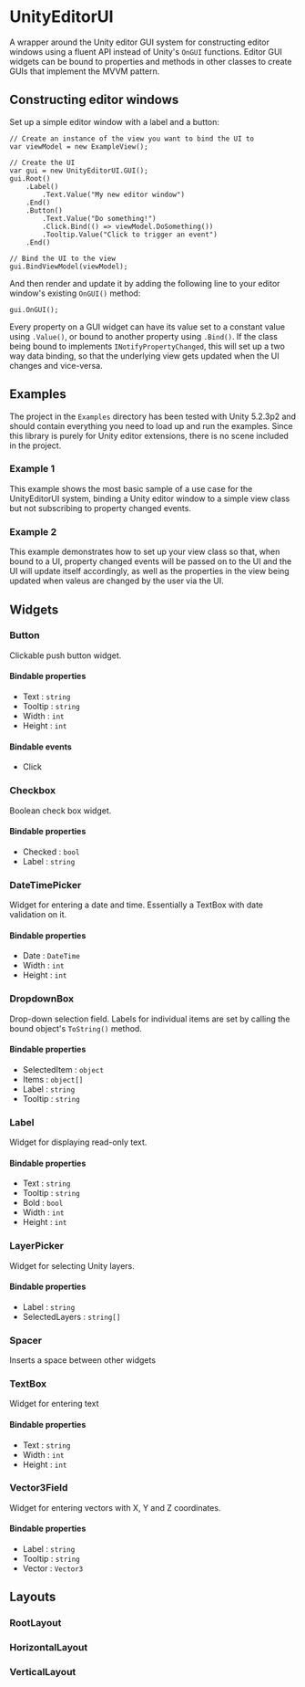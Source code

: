 # UnityEditorUI

A wrapper around the Unity editor GUI system for constructing editor windows using a fluent API instead of Unity's `OnGUI` functions. Editor GUI widgets can be bound to properties and methods in other classes to create GUIs that implement the MVVM pattern.

## Constructing editor windows

Set up a simple editor window with a label and a button:

```
// Create an instance of the view you want to bind the UI to
var viewModel = new ExampleView();

// Create the UI
var gui = new UnityEditorUI.GUI();
gui.Root()
    .Label()
        .Text.Value("My new editor window")
    .End()
    .Button()
        .Text.Value("Do something!")
        .Click.Bind(() => viewModel.DoSomething())
        .Tooltip.Value("Click to trigger an event")
    .End()
    
// Bind the UI to the view
gui.BindViewModel(viewModel);
```

And then render and update it by adding the following line to your editor window's existing `OnGUI()` method:
```
gui.OnGUI();
```

Every property on a GUI widget can have its value set to a constant value using `.Value()`, or bound to another property using `.Bind()`. If the class being bound to implements `INotifyPropertyChanged`, this will set up a two way data binding, so that the underlying view gets updated when the UI changes and vice-versa.

## Examples
The project in the `Examples` directory has been tested with Unity 5.2.3p2 and should contain everything you need to load up and run the examples. Since this library is purely for Unity editor extensions, there is no scene included in the project.

### Example 1
This example shows the most basic sample of a use case for the UnityEditorUI system, binding a Unity editor window to a simple view class but not subscribing to property changed events.

### Example 2
This example demonstrates how to set up your view class so that, when bound to a UI, property changed events will be passed on to the UI and the UI will update itself accordingly, as well as the properties in the view being updated when valeus are changed by the user via the UI.

## Widgets
### Button
Clickable push button widget.
#### Bindable properties
- Text : `string`
- Tooltip : `string`
- Width : `int`
- Height : `int`

#### Bindable events
- Click
     
### Checkbox
Boolean check box widget.
#### Bindable properties 
- Checked : `bool`
- Label : `string`

### DateTimePicker
Widget for entering a date and time. Essentially a TextBox with date validation on it.
#### Bindable properties
- Date : `DateTime`
- Width : `int`
- Height : `int`

### DropdownBox
Drop-down selection field. Labels for individual items are set by calling the bound object's `ToString()` method.
#### Bindable properties
- SelectedItem : `object`
- Items : `object[]`
- Label : `string`
- Tooltip : `string`

### Label
Widget for displaying read-only text.
#### Bindable properties
- Text : `string`
- Tooltip : `string`
- Bold : `bool`
- Width : `int`
- Height : `int`

### LayerPicker
Widget for selecting Unity layers.
#### Bindable properties
- Label : `string`
- SelectedLayers : `string[]`

### Spacer
Inserts a space between other widgets

### TextBox
Widget for entering text
#### Bindable properties
- Text : `string`
- Width : `int`
- Height : `int`

### Vector3Field
Widget for entering vectors with X, Y and Z coordinates.
#### Bindable properties
- Label : `string`
- Tooltip : `string`
- Vector : `Vector3`

## Layouts
### RootLayout
### HorizontalLayout
### VerticalLayout


